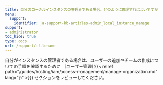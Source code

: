 ```yaml
---
title: 自分のローカルインスタンスの管理者である場合、どのように管理すればよいですか？
menu:
  support:
    identifier: ja-support-kb-articles-admin_local_instance_manage
support:
- administrator
toc_hide: true
type: docs
url: /support/:filename
---
```


自分がインスタンスの管理者である場合は、ユーザーの追加やチームの作成についての手順を確認するために、[ユーザー管理]({{< relref path="/guides/hosting/iam/access-management/manage-organization.md" lang="ja" >}}) セクションをレビューしてください。
